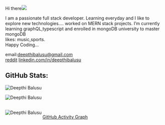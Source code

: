 Hi there<img src="https://upload.wikimedia.org/wikipedia/commons/thumb/e/ea/Breathe-face-smile.svg/15px-Breathe-face-smile.svg.png"></img>

I am a passionate full stack developer.
Learning everyday and I like to explore new technologies....
worked on MERN stack projects.
I’m currently learning graphQL,typescript and enrolled in mongoDB university to master mongoDB<br>
likes: music,sports.<br>
Happy Coding...

email:deepthibalusu@gmail.com<br>
<a href="http://www.reddit.com">reddit</a>
<a href="linkedin.com/in/deepthibalusu">linkedin.com/in/deepthibalusu</a>


## GitHub Stats:
<p align="left"><img align="left" src="https://github-readme-stats.vercel.app/api/top-langs?username=deepthibalusu17&show_icons=true&locale=en&layout=compact&theme=vue" alt="Deepthi Balusu" /></p>
<br />
<p><img align="center" src="https://github-readme-streak-stats.herokuapp.com/?user=deepthibalusu17&locale=en&layout=compact&theme=vue" alt="Deepthi Balusu" /></p>
<br />
<img align="left" alt="Deepthi Balusu" src="https://github-readme-stats.vercel.app/api?username=deepthibalusu17&show_icons=true&locale=en&layout=compact&theme=vue" />

[GitHub Activity Graph](https://activity-graph.herokuapp.com/graph?username=deepthibalusu17&bg_color=000000&color=4fff67&line=4fff67&point=ffffff&area=true&hide_border=true) 
